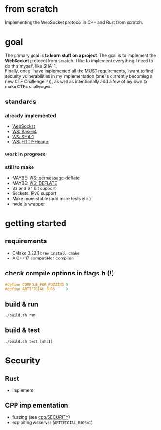 # from scratch
Implementing the WebSocket protocol in C++ and Rust from scratch. 

# goal
The primary goal is **to learn stuff on a project**. The goal is to implement the **WebSocket** protocol from scratch. I like to implement everything I need to do this myself, like SHA-1.  
Finally, once I have implemented all the MUST requirements, I want to find security vulnerabilities in my implementation (one is currently becoming a new CTF Challenge :^)), as well as intentionally add a few of my own to make CTFs challenges.

## standards
### already implemented
- [WebSocket](https://datatracker.ietf.org/doc/html/rfc6455)
- [WS: Base64](https://datatracker.ietf.org/doc/html/rfc4648#section-4)
- [WS: SHA-1](https://datatracker.ietf.org/doc/html/rfc3174)
- [WS: HTTP-Header](https://datatracker.ietf.org/doc/html/rfc2616)
### work in progress
### still to make
- MAYBE: [WS: permessage-deflate](https://www.rfc-editor.org/rfc/rfc7692.html)
- MAYBE: [WS: DEFLATE](https://www.rfc-editor.org/rfc/rfc1951)
- 32 and 64 bit support
- Sockets: IPv6 support 
- Make more stable (add more tests etc.)
- node.js wrapper


# getting started
## requirements
- CMake 3.22.1 `brew install cmake`
- A C++17 compatibler compiler

## check compile options in flags.h (!)

```c
#define COMPILE_FOR_FUZZING 0
#define ARTIFICIAL_BUGS     0
```

## build & run
```
./build.sh run
```

## build & test
```
./build.sh test [sha1]
```

# Security

## Rust
- implement

## CPP implementation
- fuzzing (see [cpp/SECURITY](cpp/SECURITY.md))
- exploiting wsserver (`ARTIFICIAL_BUGS=1`)
